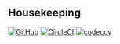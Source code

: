 ## Housekeeping

[![GitHub](https://img.shields.io/github/license/SnO2WMaN-HQ/my-personal-comic-db)](https://github.com/SnO2WMaN-HQ/my-personal-comic-db/blob/master/LICENSE)
[![CircleCI](https://circleci.com/gh/SnO2WMaN-HQ/my-personal-comic-db.svg?style=svg)](https://circleci.com/gh/SnO2WMaN-HQ/my-personal-comic-db)
[![codecov](https://codecov.io/gh/SnO2WMaN-HQ/my-personal-comic-db/branch/master/graph/badge.svg)](https://codecov.io/gh/SnO2WMaN-HQ/my-personal-comic-db)
